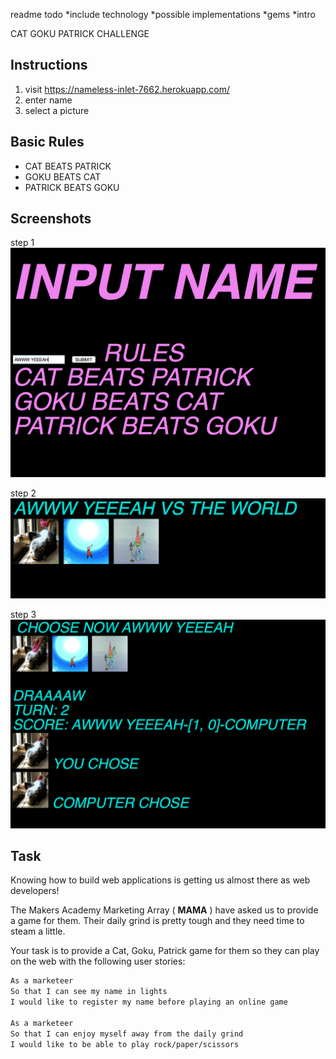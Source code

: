 readme todo
*include technology
*possible implementations
*gems
*intro


CAT GOKU PATRICK CHALLENGE

Instructions
-------
1. visit https://nameless-inlet-7662.herokuapp.com/
2. enter name
3. select a picture

## Basic Rules

- CAT BEATS PATRICK
-  GOKU BEATS CAT
-  PATRICK BEATS GOKU

Screenshots
-------
step 1
![picture alt](./public/1.png "")

step 2
![picture alt](./public/2.png "")

step 3
![picture alt](./public/3.png "")

Task
----

Knowing how to build web applications is getting us almost there as web developers!

The Makers Academy Marketing Array ( **MAMA** ) have asked us to provide a game for them. Their daily grind is pretty tough and they need time to steam a little.

Your task is to provide a Cat, Goku, Patrick game for them so they can play on the web with the following user stories:

```sh
As a marketeer
So that I can see my name in lights
I would like to register my name before playing an online game

As a marketeer
So that I can enjoy myself away from the daily grind
I would like to be able to play rock/paper/scissors
```
